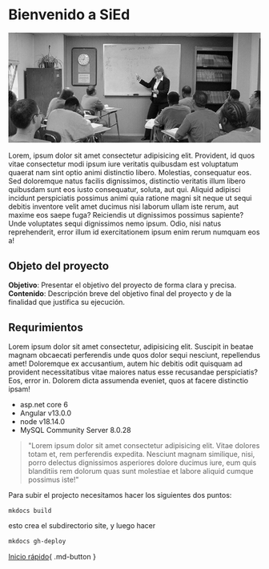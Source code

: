 # Bienvenido a SiEd

![](img/img_01.jpg)

Lorem, ipsum dolor sit amet consectetur adipisicing elit. Provident, id quos vitae consectetur modi ipsum iure veritatis quibusdam est voluptatum quaerat nam sint optio animi distinctio libero. Molestias, consequatur eos. Sed doloremque natus facilis dignissimos, distinctio veritatis illum libero quibusdam sunt eos iusto consequatur, soluta, aut qui. Aliquid adipisci incidunt perspiciatis possimus animi quia ratione magni sit neque ut sequi debitis inventore velit amet ducimus nisi laborum ullam iste rerum, aut maxime eos saepe fuga? Reiciendis ut dignissimos possimus sapiente? Unde voluptates sequi dignissimos nemo ipsum. Odio, nisi natus reprehenderit, error illum id exercitationem ipsum enim rerum numquam eos a!

## Objeto  del  proyecto 

**Objetivo**:  Presentar  el  objetivo del  proyecto de  forma clara  y  precisa. <br>
**Contenido**:  Descripción breve del  objetivo  final  del  proyecto y  de la finalidad que justifica su ejecución. 

## Requrimientos

Lorem ipsum dolor sit amet consectetur, adipisicing elit. Suscipit in beatae magnam obcaecati perferendis unde quos dolor sequi nesciunt, repellendus amet! Doloremque ex accusantium, autem hic debitis odit quisquam ad provident necessitatibus vitae maiores natus esse recusandae perspiciatis? Eos, error in. Dolorem dicta assumenda eveniet, quos at facere distinctio ipsam!

* asp.net core 6
* Angular v13.0.0
* node v18.14.0
* MySQL Community Server 8.0.28

> "Lorem ipsum dolor sit amet consectetur adipisicing elit. Vitae dolores totam et, rem perferendis expedita. Nesciunt magnam similique, nisi, porro delectus dignissimos asperiores dolore ducimus iure, eum quis blanditiis rem dolorum quas sunt molestiae et labore aliquid cumque possimus iste!"

Para subir el projecto necesitamos hacer los siguientes dos puntos:

``` mkdocs
mkdocs build
```
esto crea el subdirectorio site, y luego hacer

``` markdown
mkdocs gh-deploy
```

[Inicio rápido](docs/../pages/empezar/instalacion.md){ .md-button }

